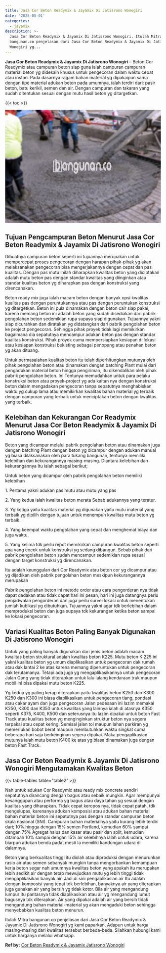 ```yaml
---
title: Jasa Cor Beton Readymix & Jayamix Di Jatisrono Wonogiri
date: '2025-05-01'
categories:
  - jayamix
description: >-
  Jasa Cor Beton Readymix & Jayamix Di Jatisrono Wonogiri. Itulah Mitra
  bangunan.co penjelasan dari Jasa Cor Beton Readymix & Jayamix Di Jatisrono
  Wonogiri yg...
---
```


**Jasa Cor Beton Readymix & Jayamix Di Jatisrono Wonogiri** – Beton Cor Readymix atau campuran beton siap guna ialah campuran campuran material beton yg didesain khusus untuk pengecoran dalam waktu cepat atau instan. Pada dasarnya ragam bahan material yg dipakaipun sama dengan tipe material adukan beton pada umumnya, ialah terdiri dari: pasir beton, batu kerikil, semen dan air. Dengan campuran dan takaran yang sudah ditentukan sesuai dengan mutu hasil beton yg ditargetkan.

{{< toc >}}

![Jasa Cor Beton Readymix & Jayamix Di Jatisrono Wonogiri](/images/jasa-cor-readymix-55.png)

## Tujuan Pengcampuran Beton Menurut Jasa Cor Beton Readymix & Jayamix Di Jatisrono Wonogiri

Dibuatnya campuran beton seperti ini tujuannya merupakan untuk mempercepat proses pengecoran dengan harapan pihak-pihak yg akan melaksanakan pengecoran bisa mengerjakannya dengan cepat dan pas kualitas. Dengan pas mutu inilah diharapkan kwalitas beton yang diciptakan adalah mutu beton pas dengan standar kwalitas yang diinginkan atau standar kualitas beton yg diharapkan pas dengan konstruksi yang direncanakan.

Beton ready mix juga ialah macam beton dengan banyak opsi kwalitas kualitas pas dengan peruntukannya atau pas dengan peruntukan konstruksi yg ditargetkan. Beton ini pula dinamakan dengan beton cair siap pakai, karena memang beton ini adalah beton yang sudah disediakan dari pabrik pengolahan beton sedemikian rupa supaya siap digunakan. Tujuannya yakni siap dicurahkan dan diratakan yg didatangkan dari pabrik pengolahan beton ke project pengecoran. Sehingga pihak proyek tidak lagi memikirkan bagaimana dia sepatutnya mencampur adukan beton pas dengan standar kualitas konstruksi. Pihak proyek cuma mempersiapkan kesiapan di lokasi atau kesiapan konstruksi bekisting sebagai penopang atau penahan beton yg akan dituang.

Untuk permasalahan kualitas beton itu telah diperhitungkan mutunya oleh pihak pengolahan beton atau dinamakan dengan batching Plant mulai dari pengadukan material beton hingga pengiriman, itu dikendalikan oleh pihak pabrik pengolahan beton. Ini Tentunya memudahkan untuk para pelaku konstruksi beton atau proyek-project yg ada kaitan nya dengan konstruksi beton dalam mengadakan pengecoran tanpa sepatutnya menghabiskan waktu yg cukup lama atau memikirkan kwalitas bahan material yg terbaik dengan campuran yang terbaik untuk menciptakan beton dengan kwalitas yang terbaik.

## Kelebihan dan Kekurangan Cor Readymix Menurut Jasa Cor Beton Readymix & Jayamix Di Jatisrono Wonogiri

Beton yang dicampur melalui pabrik pengolahan beton atau dinamakan juga dengan batching Plant dengan beton yg dicampur dengan adukan manual yg biasa dilaksanakan oleh para tukang bangunan, tentunya memiliki kelebihan dan kekurangannya masing-masing. Diantara kelebihan dan kekurangannya Itu ialah sebagai berikut;

Untuk beton yang dicampur oleh pabrik pengolahan beton memiliki kelebihan

1\. Pertama yakni adukan pas mutu atau mutu yang pas

2\. Yang kedua ialah kwalitas beton merata Sebab adukannya yang teratur.

3\. Yg ketiga yaitu kualitas material yg digunakan yaitu mutu material yang terbaik yg dipilih dengan tujuan untuk menempuh kwalitas mutu beton yg terbaik.

4\. Yang keempat waktu pengolahan yang cepat dan menghemat biaya dan juga waktu.

5\. Yang kelima tdk perlu repot memikirkan campuran kwalitas beton seperti apa yang cocok untuk konstruksi yg sedang dibangun. Sebab pihak dari pabrik pengolahan beton sudah mencampur sedemikian rupa sesuai dengan target konstruksi yg direncanakan.

Itu adalah keunggulan dari Cor Readymix atau beton cor yg dicampur atau yg dijadikan oleh pabrik pengolahan beton meskipun kekurangannya merupakan

Pabrik pengolahan beton ini metode order atau cara pengorderan nya tidak dapat dadakan atau tidak dapat hari ini pesan, hari ini juga datangnya perlu penjadwalan pengorderan dan juga perlu survei lokasi untuk menentukan jumlah kubikasi yg dibutuhkan. Tujuannya yakni agar tdk berlebihan dalam memproduksi beton dan juga supaya tdk kekurangan ketika beton sampai ke lokasi pengecoran.

## Variasi Kualitas Beton Paling Banyak Digunakan Di Jatisrono Wonogiri

Untuk yang paling banyak digunakan dari jenis beton adalah macam kwalitas beton struktural adalah kwalitas beton K225. Mutu beton K 225 ini yakni kualitas beton yg umum diaplikasikan untuk pengecoran dak rumah atau dak lantai 2 ke atas karena memang diperuntukan untuk pengecoran dak terutamanya. Tetapi ada juga yg mengaplikasikannya untuk pengecoran Jalan Gang yang tidak diterapkan untuk lalu lalang kendaraan truk maupun mobil ini bisa dipakai mutu beton K225.

Yg kedua yg paling kerap diterapkan yaitu kwalitas beton K250 dan K300. K250 dan K300 ini biasa diaplikasikan untuk pengecoran tiang, pondasi atau cakar ayam dan juga pengecoran Jalan pedesaan ini lazim memakai K250, K300 dan K350 untuk kwalitas yang lainnya ialah di atasnya K350 seperti K375, K400, K500 dan seterusnya itu lazim dipakai untuk beton Fast Track atau kualitas beton yg menginginkan struktur beton nya segera terpakai atau cepat kering. Semisal jalan tol maupun lahan parkiran yg memerlukan bobot berat maupun membutuhkan waktu singkat cuma beberapa hari saja berkeinginan segera dipakai. Maka pengaplikasian mutunya ialah mutu beton K400 ke atas yg biasa dinamakan juga dengan beton Fast Track.

## Jasa Cor Beton Readymix & Jayamix Di Jatisrono Wonogiri Mengutamakan Kwalitas Beton

{{< table-tables table="table2" >}}

Nah untuk adukan Cor Readymix atau ready mix concrete sendiri sepatutnya dirancang dengan bagus atau sebaik mungkin. Agar mempunyai kesanggupan atau performa yg bagus atau daya tahan yg sesuai dengan kualitas yang diharapkan. Tidak cepat keropos nya, tidak cepat patah, tdk mengelupas, karenanya adukan komposisi atau adukan bahan material bahan material beton ini sepatutnya pas dengan standar campuran beton skala nasional (SNI). Campuran bahan materialnya yaitu kurang lebih terdiri dari; 10% hingga dengan 15% semen Portland, kemudian 60% sampai dengan 75% Agregat halus dan kasar atau pasir dan split, kemudian ditambah 10% sampai dengan 15% air selebihnya ialah untuk udara, karena biarpun adukan benda padat mesti Ia memiliki kandungan udara di dalamnya.

Beton yang berkualitas tinggi itu diolah atau diproduksi dengan menurunkan rasio air atau semen sebanyak mungkin tanpa mengorbankan kemampuan kerja beton segar nah umumnya kwalitas beton yang apakah itu merupakan lebih sedikit air dengan tetap mewujudkan mutu yg lebih tinggi tidak mengaplikasikan banyak air. Jadi di sini pengaplikasian air Itu adalah dengan komposisi yang tepat tdk berlebihan, banyaknya air yang diterapkan juga gunakan air yang bersih yg tidak kotor. Bila air yang mengandung lumpur itu pantasnya tidak diaplikasikan atau air yg mengandung lumut bagusnya tdk diterapkan. Air yang dipakai adalah air yang bersih tidak mengandung bahan material-material yg akan mengaduki beton sehingga menyebabkan kualitas beton menurun.

Itulah Mitra bangunan.co penjelasan dari Jasa Cor Beton Readymix & Jayamix Di Jatisrono Wonogiri yg kami paparkan, Adapun untuk harga masing-masing dari kwalitas tersebut berbeda-beda. Silahkan hubungi kami untuk harganya melalui whatsapp.

**Ref by:** [Cor Beton Readymix & Jayamix Jatisrono Wonogiri](https://id.wikipedia.org/wiki/Cor)
